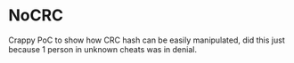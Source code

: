 # NoCRC
Crappy PoC to show how CRC hash can be easily manipulated, did this just because 1 person in unknown cheats was in denial.
